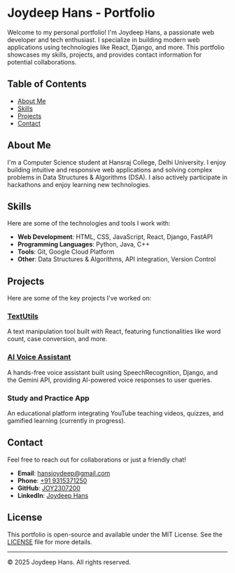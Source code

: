 # Joydeep Hans - Portfolio

Welcome to my personal portfolio! I'm Joydeep Hans, a passionate web developer and tech enthusiast. I specialize in building modern web applications using technologies like React, Django, and more. This portfolio showcases my skills, projects, and provides contact information for potential collaborations.

## Table of Contents
- [About Me](#about-me)
- [Skills](#skills)
- [Projects](#projects)
- [Contact](#contact)

## About Me

I'm a Computer Science student at Hansraj College, Delhi University. I enjoy building intuitive and responsive web applications and solving complex problems in Data Structures & Algorithms (DSA). I also actively participate in hackathons and enjoy learning new technologies.

## Skills

Here are some of the technologies and tools I work with:

- **Web Development**: HTML, CSS, JavaScript, React, Django, FastAPI
- **Programming Languages**: Python, Java, C++
- **Tools**: Git, Google Cloud Platform
- **Other**: Data Structures & Algorithms, API integration, Version Control

## Projects

Here are some of the key projects I've worked on:

### [TextUtils](https://joy23072005.github.io/Textutils-react/)
A text manipulation tool built with React, featuring functionalities like word count, case conversion, and more.

### [AI Voice Assistant](https://ai-voice-enabled.vercel.app)
A hands-free voice assistant built using SpeechRecognition, Django, and the Gemini API, providing AI-powered voice responses to user queries.

### Study and Practice App
An educational platform integrating YouTube teaching videos, quizzes, and gamified learning (currently in progress).

## Contact

Feel free to reach out for collaborations or just a friendly chat!

- **Email**: [hansjoydeep@gmail.com](mailto:hansjoydeep@gmail.com)
- **Phone**: [+91 9315371250](tel:+919315371250)
- **GitHub**: [JOY2307200](https://github.com/JOY2307200)
- **LinkedIn**: [Joydeep Hans](https://www.linkedin.com/in/joydeep-hans-65870928a/)

## License

This portfolio is open-source and available under the MIT License. See the [LICENSE](LICENSE) file for more details.

---

© 2025 Joydeep Hans. All rights reserved.

